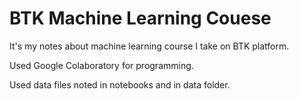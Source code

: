# BTK Machine Learning Couese
It's my notes about machine learning course I take on BTK platform.

Used Google Colaboratory for programming.

Used data files noted in notebooks and in data folder.
